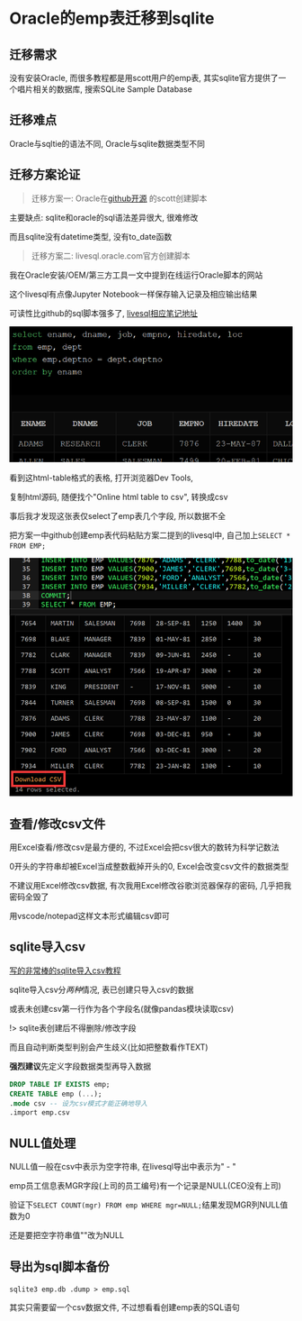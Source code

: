 # Oracle的emp表迁移到sqlite

## 迁移需求

没有安装Oracle, 而很多教程都是用scott用户的emp表, 其实sqlite官方提供了一个唱片相关的数据库, 搜索SQLite Sample Database

## 迁移难点

Oracle与sqltie的语法不同, Oracle与sqlite数据类型不同

## 迁移方案论证

> 迁移方案一: Oracle在[github开源](https://github.com/oracle/dotnet-db-samples/blob/master/schemas/scott.sql)
的scott创建脚本

主要缺点: sqlite和oracle的sql语法差异很大, 很难修改

而且sqlite没有datetime类型, 没有to_date函数

> 迁移方案二: livesql.oracle.com官方创建脚本

我在Oracle安装/OEM/第三方工具一文中提到在线运行Oracle脚本的网站

这个livesql有点像Jupyter Notebook一样保存输入记录及相应输出结果

可读性比github的sql脚本强多了, [livesql相应笔记地址](https://livesql.oracle.com/apex/livesql/file/content_O5AEB2HE08PYEPTGCFLZU9YCV.html)

![01-livesql-demo](01_livesql_demo.png "01-livesql-demo")

看到这html-table格式的表格, 打开浏览器Dev Tools,

复制html源码, 随便找个"Online html table to csv", 转换成csv

事后我才发现这张表仅select了emp表几个字段, 所以数据不全

把方案一中github创建emp表代码粘贴方案二提到的livesql中, 自己加上`SELECT * FROM EMP;`

![02-livesql-csv](02_livesql_csv.png "02-livesql-csv")

## 查看/修改csv文件

用Excel查看/修改csv是最方便的, 不过Excel会把csv很大的数转为科学记数法

0开头的字符串却被Excel当成整数截掉开头的0, Excel会改变csv文件的数据类型

不建议用Excel修改csv数据, 有次我用Excel修改谷歌浏览器保存的密码, 几乎把我密码全毁了

用vscode/notepad这样文本形式编辑csv即可

## sqlite导入csv

[写的非常棒的sqlite导入csv教程](http://www.sqlitetutorial.net/sqlite-import-csv/)

sqlite导入csv分*两种*情况, 表已创建只导入csv的数据

或表未创建csv第一行作为各个字段名(就像pandas模块读取csv)

!> sqlite表创建后不得删除/修改字段

而且自动判断类型判别会产生歧义(比如把整数看作TEXT)

**强烈建议**先定义字段数据类型再导入数据

```sql
DROP TABLE IF EXISTS emp;
CREATE TABLE emp (...);
.mode csv -- 设为csv模式才能正确地导入
.import emp.csv
```

## NULL值处理

NULL值一般在csv中表示为空字符串, 在livesql导出中表示为" - "

emp员工信息表MGR字段(上司的员工编号)有一个记录是NULL(CEO没有上司)

验证下`SELECT COUNT(mgr) FROM emp WHERE mgr=NULL;`结果发现MGR列NULL值数为0

还是要把空字符串值""改为NULL

## 导出为sql脚本备份

`sqlite3 emp.db .dump > emp.sql`

其实只需要留一个csv数据文件, 不过想看看创建emp表的SQL语句
